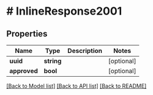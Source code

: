 # # InlineResponse2001

## Properties

Name | Type | Description | Notes
------------ | ------------- | ------------- | -------------
**uuid** | **string** |  | [optional]
**approved** | **bool** |  | [optional]

[[Back to Model list]](../../README.md#models) [[Back to API list]](../../README.md#endpoints) [[Back to README]](../../README.md)

